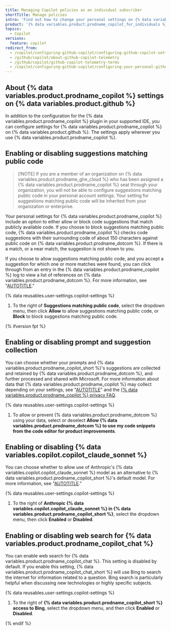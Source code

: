```yaml
---
title: Managing Copilot policies as an individual subscriber
shortTitle: Manage policies
intro: 'Find out how to change your personal settings on {% data variables.product.github %} to configure {% data variables.product.prodname_copilot %}''s behavior.'
product: '{% data variables.product.prodname_copilot_for_individuals %}'
topics:
  - Copilot
versions:
  feature: copilot
redirect_from:
  - /copilot/configuring-github-copilot/configuring-github-copilot-settings-on-githubcom
  - /github/copilot/about-github-copilot-telemetry
  - /github/copilot/github-copilot-telemetry-terms
  - /copilot/configuring-github-copilot/configuring-your-personal-github-copilot-settings-on-githubcom
---
```


## About {% data variables.product.prodname_copilot %} settings on {% data variables.product.github %}

In addition to the configuration for the {% data variables.product.prodname_copilot %} plugin in your supported IDE, you can configure settings for {% data variables.product.prodname_copilot %} on {% data variables.product.github %}. The settings apply wherever you use {% data variables.product.prodname_copilot %}.

## Enabling or disabling suggestions matching public code

> [!NOTE] If you are a member of an organization on {% data variables.product.prodname_ghe_cloud %} who has been assigned a {% data variables.product.prodname_copilot %} seat through your organization, you will not be able to configure suggestions matching public code in your personal account settings. Your setting for suggestions matching public code will be inherited from your organization or enterprise.

Your personal settings for {% data variables.product.prodname_copilot %} include an option to either allow or block code suggestions that match publicly available code. If you choose to block suggestions matching public code, {% data variables.product.prodname_copilot %} checks code suggestions with their surrounding code of about 150 characters against public code on {% data variables.product.prodname_dotcom %}. If there is a match, or a near match, the suggestion is not shown to you.

If you choose to allow suggestions matching public code, and you accept a suggestion for which one or more matches were found, you can click through from an entry in the {% data variables.product.prodname_copilot %} log to view a list of references on {% data variables.product.prodname_dotcom %}. For more information, see "[AUTOTITLE](/copilot/using-github-copilot/finding-public-code-that-matches-github-copilot-suggestions)."

{% data reusables.user-settings.copilot-settings %}
1. To the right of **Suggestions matching public code**, select the dropdown menu, then click **Allow** to allow suggestions matching public code, or **Block** to block suggestions matching public code.

{% ifversion fpt %}

## Enabling or disabling prompt and suggestion collection

You can choose whether your prompts and {% data variables.product.prodname_copilot_short %}'s suggestions are collected and retained by {% data variables.product.prodname_dotcom %}, and further processed and shared with Microsoft. For more information about data that {% data variables.product.prodname_copilot %} may collect depending on your settings, see "[AUTOTITLE](/free-pro-team@latest/site-policy/github-terms/github-terms-for-additional-products-and-features#github-copilot)" and the [{% data variables.product.prodname_copilot %} privacy FAQ](https://github.com/features/copilot/#faq-privacy-copilot-for-business).

{% data reusables.user-settings.copilot-settings %}
1. To allow or prevent {% data variables.product.prodname_dotcom %} using your data, select or deselect **Allow {% data variables.product.prodname_dotcom %} to use my code snippets from the code editor for product improvements**.

## Enabling or disabling {% data variables.copilot.copilot_claude_sonnet %}

You can choose whether to allow use of Anthropic's {% data variables.copilot.copilot_claude_sonnet %} model as an alternative to {% data variables.product.prodname_copilot_short %}'s default model. For more information, see "[AUTOTITLE](/copilot/using-github-copilot/using-claude-sonnet-in-github-copilot)."

{% data reusables.user-settings.copilot-settings %}
1. To the right of **Anthropic {% data variables.copilot.copilot_claude_sonnet %} in {% data variables.product.prodname_copilot_short %}**, select the dropdown menu, then click **Enabled** or **Disabled**.

## Enabling or disabling web search for {% data variables.product.prodname_copilot_chat %}

You can enable web search for {% data variables.product.prodname_copilot_chat %}. This setting is disabled by default. If you enable this setting, {% data variables.product.prodname_copilot_chat_short %} will use Bing to search the internet for information related to a question. Bing search is particularly helpful when discussing new technologies or highly specific subjects.

{% data reusables.user-settings.copilot-settings %}
1. To the right of **{% data variables.product.prodname_copilot_short %} access to Bing**, select the dropdown menu, and then click **Enabled** or **Disabled**.

{% endif %}
